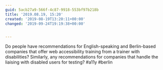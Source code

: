 ```yaml
---
guid: 5acb27a9-566f-4c87-9918-553bf97b218b
title: '2019.08.19, 15:20'
created: '2019-08-19T13:20:11+00:00'
changed: '2019-09-24T19:19:38+00:00'


---
```


Do people have recommendations for English-speaking and Berlin-based companies that offer web accessibility training from a trainer with disabilities? Similarly, any recommendations for companies that handle the liaising with disabled users for testing? #a11y #berlin
